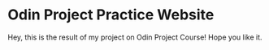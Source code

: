 # Odin Project Practice Website
Hey, this is the result of my project on Odin Project Course!
Hope you like it.
